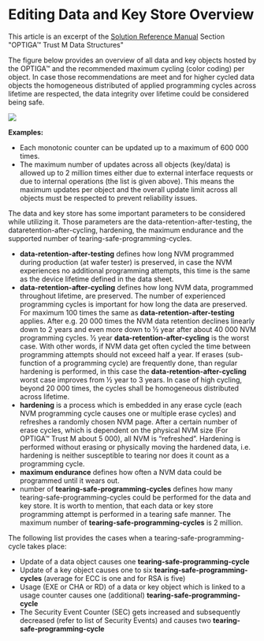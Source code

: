 # Editing Data and Key Store Overview

This article is an excerpt of the [Solution Reference Manual](https://github.com/Infineon/optiga-trust-m/blob/master/documents) Section "OPTIGA™ Trust M Data Structures"

The figure below provides an overview of all data and key objects hosted by the OPTIGA™ and the recommended maximum
cycling (color coding) per object. In case those recommendations are meet and for higher cycled data objects the homogeneous distributed of applied programming cycles across lifetime are respected, the data integrity over lifetime could be considered being safe.

![](https://github.com/Infineon/Assets/blob/master/Pictures/optiga_trust_m_datastore_overview_v3.jpg)

**Examples:**
* Each monotonic counter can be updated up to a maximum of 600 000 times.
* The maximum number of updates across all objects (key/data) is allowed up to 2 million times either due to external interface requests or due to internal operations (the list is given above). This means the maximum updates per object and the overall update limit across all objects must be respected to prevent reliability issues.

The data and key store has some important parameters to be considered while utilizing it. Those parameters are the data-retention-after-testing, the dataretention-after-cycling, hardening, the maximum endurance and the supported number of tearing-safe-programming-cycles.
* **data-retention-after-testing** defines how long NVM programmed during production (at wafer tester) is preserved, in case the NVM experiences no additional programming attempts, this time is the same as the device lifetime defined in the data sheet.
* **data-retention-after-cycling** defines how long NVM data, programmed throughout lifetime, are preserved. The number of experienced programming cycles is important for how long the data are preserved. For maximum 100 times the same as **data-retention-after-testing** applies. After e.g. 20 000 times the NVM data retention declines linearly down to 2 years and even more down to ½ year after about 40 000 NVM programming cycles. ½ year **data-retention-after-cycling** is the worst case. With other words, if NVM data get often cycled the time between programming attempts should not exceed half a year. If erases (sub-function of a programming cycle) are frequently done, than regular hardening is performed, in this case the **data-retention-after-cycling** worst case improves from ½ year to 3 years. In case of high cycling, beyond 20 000 times, the cycles shall be homogeneous distributed across lifetime.
* **hardening** is a process which is embedded in any erase cycle (each NVM programming cycle causes one or multiple erase cycles) and refreshes a randomly chosen NVM page. After a certain number of erase cycles, which is dependent on the physical NVM size (For OPTIGA™ Trust M about 5 000), all NVM is “refreshed”. Hardening is performed without erasing or physically moving the hardened data, i.e. hardening is neither susceptible to tearing nor does it count as a programming cycle.
* **maximum endurance** defines how often a NVM data could be programmed until it wears out.
* number of **tearing-safe-programming-cycles** defines how many tearing-safe-programming-cycles could be performed for the data and key store. It is worth to mention, that each data or key store programming attempt is performed in a tearing safe manner. The maximum number of **tearing-safe-programming-cycles** is 2 million.

The following list provides the cases when a tearing-safe-programming-cycle takes place:
* Update of a data object causes one **tearing-safe-programming-cycle**
* Update of a key object causes one to six **tearing-safe-programming-cycles** (average for ECC is one and for RSA is five)
* Usage (EXE or CHA or RD) of a data or key object which is linked to a usage counter causes one (additional) **tearing-safe-programming-cycle**
* The Security Event Counter (SEC) gets increased and subsequently decreased (refer to list of Security Events) and causes two **tearing-safe-programming-cycle**
